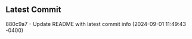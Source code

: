 
## Latest Commit
880c9a7 - Update README with latest commit info (2024-09-01 11:49:43 -0400) <Yunxi-Zhou>
